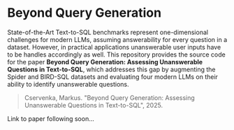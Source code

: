 # Beyond Query Generation

State-of-the-Art Text-to-SQL benchmarks represent one-dimensional challenges for modern LLMs, assuming answerability for every question in a dataset. However, in practical applications unanswerable user inputs have to be handles accordingly as well. This repository provides the source code for the paper **Beyond Query Generation: Assessing Unanswerable Questions in Text-to-SQL**, which addresses this gap by augmenting the Spider and BIRD-SQL datasets and evaluating four modern LLMs on their ability to identify unanswerable questions.

>Cservenka, Markus. "Beyond Query Generation: Assessing Unanswerable Questions in Text-to-SQL", 2025.

Link to paper following soon...
